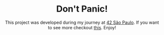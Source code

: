 <h1 align="center"><b>Don't Panic!</b></h1>

<p align="center">This project was developed during my journey at <a href="https://github.com/42sp">42 São Paulo</a>. If you want to see more checkout <a href="https://github.com/brenohildebrand/42">this</a>. Enjoy!</p>